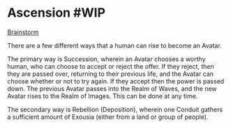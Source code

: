 # Ascension #WIP

[Brainstorm](Ascension%20#WIP%202997ea47e69e451cba3f000ced477fa3/Brainstorm%20567d12675900497fb4d521c286ce8676.md)

There are a few different ways that a human can rise to become an Avatar.

The primary way is Succession, wherein an Avatar chooses a worthy human, who can choose to accept or reject the offer. If they reject, then they are passed over, returning to their previous life, and the Avatar can choose whether or not to try again. If they accept then the power is passed down. The previous Avatar passes into the Realm of Waves, and the new Avatar rises to the Realm of Images. This can be done at any time.

The secondary way is Rebellion (Deposition), wherein one Conduit gathers a sufficient amount of Exousia (either from a land or group of people).